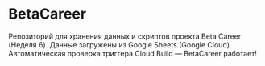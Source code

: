 # BetaCareer
Репозиторий для хранения данных и скриптов проекта Beta Career (Неделя 6). Данные загружены из Google Sheets (Google Cloud).
Автоматическая проверка триггера Cloud Build — BetaCareer работает!
